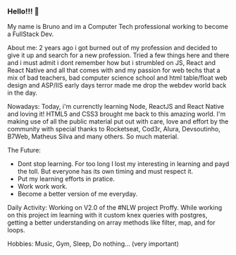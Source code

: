 ### Hello!!! 👋



My name is Bruno and im a Computer Tech professional working to become a FullStack Dev. 

About me:
2 years ago i got burned out of my profession and decided to give it up and search for a new profession. Tried a few things here and there and i must admit i dont remember how but i strumbled on JS, React and React Native and all that comes with and my passion for web techs that a mix of bad teachers, bad computer science school and html table/float web design and ASP/IIS early days terror made me drop the webdev world back in the day. 

Nowadays:
Today, i'm currenctly learning Node, ReactJS and React Native and loving it! HTML5 and CSS3 brought me back to this amazing world. I'm making use of all the public material put out with care, love and effort by the community with special thanks to Rocketseat, Cod3r, Alura, Devsoutinho, B7Web, Matheus Silva and many others. So much material. 

The Future:
- Dont stop learning. For too long I lost my interesting in learning and payd the toll. But everyone has its own timing and must respect it.
- Put my learning efforts in pratice.
- Work work work. 
- Become a better version of me everyday.

Daily Activity: Working on V2.0 of the #NLW project Proffy. While working on this project im learning with it custom knex queries with postgres, getting a better understanding on array methods like filter, map, and for loops. 

Hobbies:
Music, Gym, Sleep, Do nothing... (very important)


<!--
**bruno0907/bruno0907** is a ✨ _special_ ✨ repository because its `README.md` (this file) appears on your GitHub profile.

Here are some ideas to get you started:

- 🔭 I’m currently working on ...
- 🌱 I’m currently learning ...
- 👯 I’m looking to collaborate on ...
- 🤔 I’m looking for help with ...
- 💬 Ask me about ...
- 📫 How to reach me: ...
- 😄 Pronouns: ...
- ⚡ Fun fact: ...
-->
